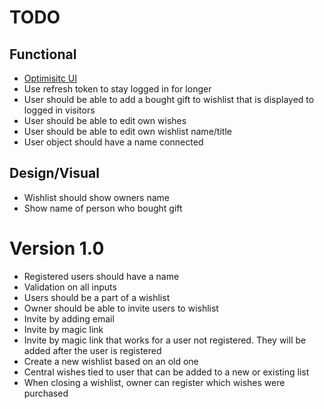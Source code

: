 # TODO

## Functional

- [Optimisitc UI](https://remix.run/docs/en/v1/guides/optimistic-ui)
- Use refresh token to stay logged in for longer
- User should be able to add a bought gift to wishlist that is displayed to logged in visitors
- User should be able to edit own wishes
- User should be able to edit own wishlist name/title
- User object should have a name connected


## Design/Visual

- Wishlist should show owners name
- Show name of person who bought gift

# Version 1.0

- Registered users should have a name
- Validation on all inputs
- Users should be a part of a wishlist
- Owner should be able to invite users to wishlist
- Invite by adding email
- Invite by magic link
- Invite by magic link that works for a user not registered. They will be added after the user is registered
- Create a new wishlist based on an old one
- Central wishes tied to user that can be added to a new or existing list
- When closing a wishlist, owner can register which wishes were purchased
